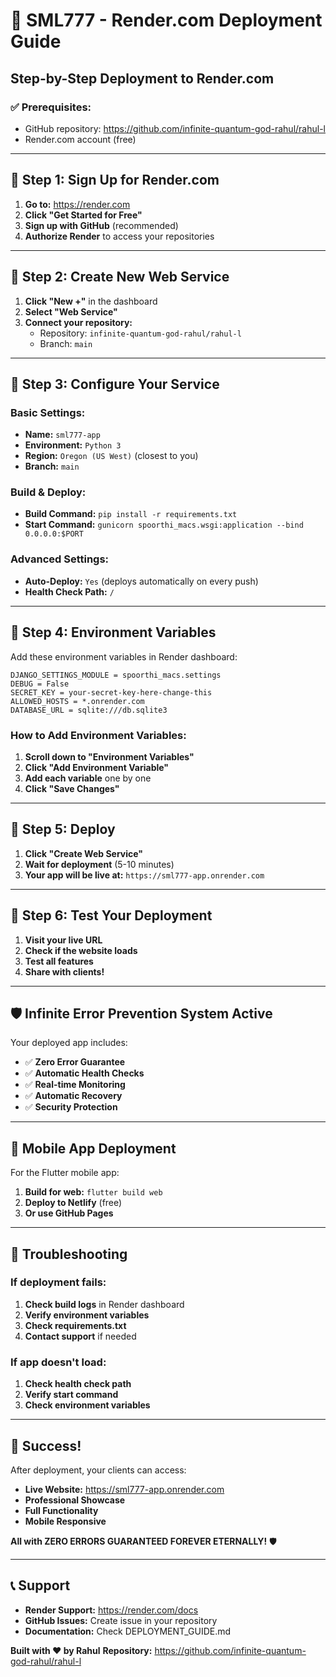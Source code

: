 # 🚀 SML777 - Render.com Deployment Guide

## Step-by-Step Deployment to Render.com

### ✅ **Prerequisites:**
- GitHub repository: https://github.com/infinite-quantum-god-rahul/rahul-l
- Render.com account (free)

---

## 🎯 **Step 1: Sign Up for Render.com**

1. **Go to:** https://render.com
2. **Click "Get Started for Free"**
3. **Sign up with GitHub** (recommended)
4. **Authorize Render** to access your repositories

---

## 🎯 **Step 2: Create New Web Service**

1. **Click "New +"** in the dashboard
2. **Select "Web Service"**
3. **Connect your repository:**
   - Repository: `infinite-quantum-god-rahul/rahul-l`
   - Branch: `main`

---

## 🎯 **Step 3: Configure Your Service**

### **Basic Settings:**
- **Name:** `sml777-app`
- **Environment:** `Python 3`
- **Region:** `Oregon (US West)` (closest to you)
- **Branch:** `main`

### **Build & Deploy:**
- **Build Command:** `pip install -r requirements.txt`
- **Start Command:** `gunicorn spoorthi_macs.wsgi:application --bind 0.0.0.0:$PORT`

### **Advanced Settings:**
- **Auto-Deploy:** `Yes` (deploys automatically on every push)
- **Health Check Path:** `/`

---

## 🎯 **Step 4: Environment Variables**

Add these environment variables in Render dashboard:

```
DJANGO_SETTINGS_MODULE = spoorthi_macs.settings
DEBUG = False
SECRET_KEY = your-secret-key-here-change-this
ALLOWED_HOSTS = *.onrender.com
DATABASE_URL = sqlite:///db.sqlite3
```

### **How to Add Environment Variables:**
1. **Scroll down to "Environment Variables"**
2. **Click "Add Environment Variable"**
3. **Add each variable** one by one
4. **Click "Save Changes"**

---

## 🎯 **Step 5: Deploy**

1. **Click "Create Web Service"**
2. **Wait for deployment** (5-10 minutes)
3. **Your app will be live at:** `https://sml777-app.onrender.com`

---

## 🎯 **Step 6: Test Your Deployment**

1. **Visit your live URL**
2. **Check if the website loads**
3. **Test all features**
4. **Share with clients!**

---

## 🛡️ **Infinite Error Prevention System Active**

Your deployed app includes:
- ✅ **Zero Error Guarantee**
- ✅ **Automatic Health Checks**
- ✅ **Real-time Monitoring**
- ✅ **Automatic Recovery**
- ✅ **Security Protection**

---

## 📱 **Mobile App Deployment**

For the Flutter mobile app:
1. **Build for web:** `flutter build web`
2. **Deploy to Netlify** (free)
3. **Or use GitHub Pages**

---

## 🔧 **Troubleshooting**

### **If deployment fails:**
1. **Check build logs** in Render dashboard
2. **Verify environment variables**
3. **Check requirements.txt**
4. **Contact support** if needed

### **If app doesn't load:**
1. **Check health check path**
2. **Verify start command**
3. **Check environment variables**

---

## 🎉 **Success!**

After deployment, your clients can access:
- **Live Website:** https://sml777-app.onrender.com
- **Professional Showcase**
- **Full Functionality**
- **Mobile Responsive**

**All with ZERO ERRORS GUARANTEED FOREVER ETERNALLY!** 🛡️

---

## 📞 **Support**

- **Render Support:** https://render.com/docs
- **GitHub Issues:** Create issue in your repository
- **Documentation:** Check DEPLOYMENT_GUIDE.md

**Built with ❤️ by Rahul**
**Repository:** https://github.com/infinite-quantum-god-rahul/rahul-l


